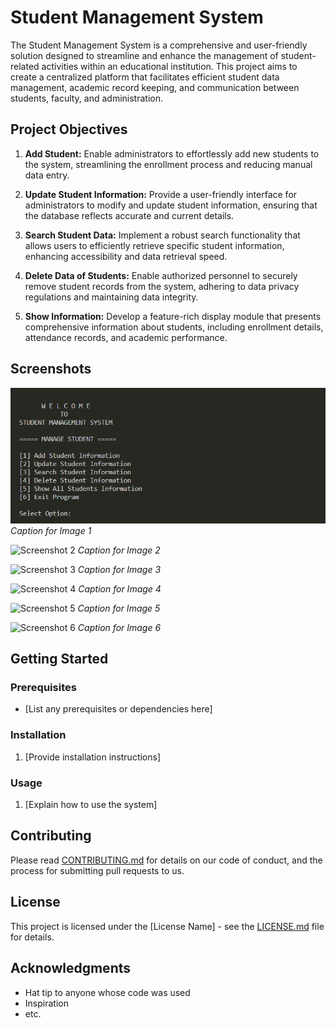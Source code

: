 # Student Management System

The Student Management System is a comprehensive and user-friendly solution designed to streamline and enhance the management of student-related activities within an educational institution. This project aims to create a centralized platform that facilitates efficient student data management, academic record keeping, and communication between students, faculty, and administration.

## Project Objectives

1. **Add Student:** Enable administrators to effortlessly add new students to the system, streamlining the enrollment process and reducing manual data entry.
   
2. **Update Student Information:** Provide a user-friendly interface for administrators to modify and update student information, ensuring that the database reflects accurate and current details.
   
3. **Search Student Data:** Implement a robust search functionality that allows users to efficiently retrieve specific student information, enhancing accessibility and data retrieval speed.
   
4. **Delete Data of Students:** Enable authorized personnel to securely remove student records from the system, adhering to data privacy regulations and maintaining data integrity.
   
5. **Show Information:** Develop a feature-rich display module that presents comprehensive information about students, including enrollment details, attendance records, and academic performance.

## Screenshots

![Screenshot 1](view1.png)
*Caption for Image 1*

![Screenshot 2](view2)
*Caption for Image 2*

![Screenshot 3](view3)
*Caption for Image 3*

![Screenshot 4](view4)
*Caption for Image 4*

![Screenshot 5](view5)
*Caption for Image 5*

![Screenshot 6](view6)
*Caption for Image 6*

## Getting Started

### Prerequisites

- [List any prerequisites or dependencies here]

### Installation

1. [Provide installation instructions]

### Usage

1. [Explain how to use the system]

## Contributing

Please read [CONTRIBUTING.md](CONTRIBUTING.md) for details on our code of conduct, and the process for submitting pull requests to us.

## License

This project is licensed under the [License Name] - see the [LICENSE.md](LICENSE.md) file for details.

## Acknowledgments

- Hat tip to anyone whose code was used
- Inspiration
- etc.
